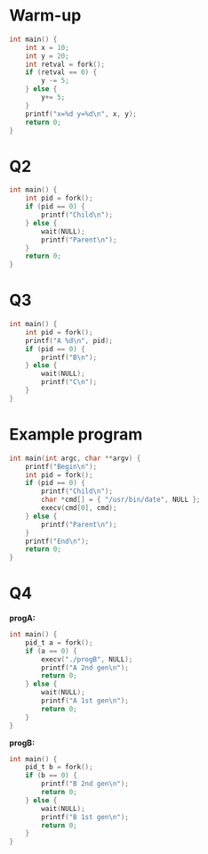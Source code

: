 #  Warm-up 
```C
int main() {
    int x = 10;
    int y = 20;
    int retval = fork();
    if (retval == 0) {
        y -= 5;
    } else {
        y+= 5;
    }
    printf("x=%d y=%d\n", x, y);
    return 0;
}
```


<div style="page-break-after: always;"></div>

# Q2
```C
int main() {
    int pid = fork();
    if (pid == 0) {
        printf("Child\n");
    } else {
        wait(NULL);
        printf("Parent\n");
    }
    return 0;
}
```
<div style="page-break-after: always;"></div>

# Q3
```C
int main() {
    int pid = fork();
    printf("A %d\n", pid);
    if (pid == 0) {
        printf("B\n");
    } else {
        wait(NULL);
        printf("C\n");
    }
}
```

<div style="page-break-after: always;"></div>


# Example program
```C
int main(int argc, char **argv) {
    printf("Begin\n");
    int pid = fork();
    if (pid == 0) {
        printf("Child\n");
        char *cmd[] = { "/usr/bin/date", NULL };
        execv(cmd[0], cmd);
    } else {
        printf("Parent\n");
    }
    printf("End\n");
    return 0;
}
```

<div style="page-break-after: always;"></div>

# Q4
**progA:**
```C
int main() {
    pid_t a = fork();
    if (a == 0) {
        execv("./progB", NULL);
        printf("A 2nd gen\n");
        return 0;
    } else {
        wait(NULL);
        printf("A 1st gen\n");
        return 0;
    }
}
```
**progB:**
```C
int main() {
    pid_t b = fork();
    if (b == 0) {
        printf("B 2nd gen\n");
        return 0;
    } else {
        wait(NULL);
        printf("B 1st gen\n");
        return 0;
    }
}
```